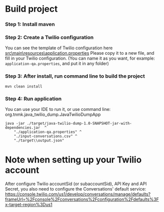 # Build project
### Step 1: Install maven

### Step 2: Create a Twilio configuration
You can see the template of Twilio configuration here [src\main\resources\application.properties](src\main\resources\application.properties)
Please copy it to a new file, and fill in your Twilio configuration.
(You can name it as you want, for example: `application-qa.properties`, and put it in any folder)


### Step 3: After install, run command line to build the project
```
mvn clean install 
```

### Step 4: Run application
You can use your IDE to run it, or use command line:
org.tnmk.java_twilio_dump.JavaTwilioDumpApp
```
java -jar ./target/java-twilio-dump-1.0-SNAPSHOT-jar-with-dependencies.jar  ^
    "./application-qa.properties" ^
    "./input-conversations.csv" ^
    "./target\\output.json"
```

# Note when setting up your Twilio account
After configure Twilio accountSid (or subaccountSid), API Key and API Secret, you also need to configure the Conversations' default service:
https://console.twilio.com/us1/develop/conversations/manage/defaults?frameUrl=%2Fconsole%2Fconversations%2Fconfiguration%2Fdefaults%3Fx-target-region%3Dus1